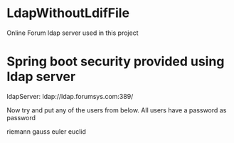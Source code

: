 # LdapWithoutLdifFile
Online Forum ldap server used in this project
# Spring boot security provided using ldap server
ldapServer: ldap://ldap.forumsys.com:389/

Now try and put any of the users from below. All users have a password as password

riemann
gauss
euler
euclid

